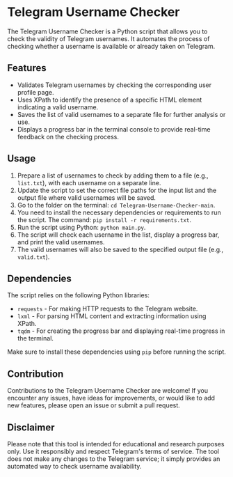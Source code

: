 # Telegram Username Checker

The Telegram Username Checker is a Python script that allows you to check the validity of Telegram usernames. It automates the process of checking whether a username is available or already taken on Telegram.

## Features

- Validates Telegram usernames by checking the corresponding user profile page.
- Uses XPath to identify the presence of a specific HTML element indicating a valid username.
- Saves the list of valid usernames to a separate file for further analysis or use.
- Displays a progress bar in the terminal console to provide real-time feedback on the checking process.

## Usage

1. Prepare a list of usernames to check by adding them to a file (e.g., `list.txt`), with each username on a separate line.
2. Update the script to set the correct file paths for the input list and the output file where valid usernames will be saved.
3. Go to the folder on the terminal: `cd Telegram-Username-Checker-main`.
4. You need to install the necessary dependencies or requirements to run the script. The command:  `pip install -r requirements.txt`.
5. Run the script using Python: `python main.py`.
6. The script will check each username in the list, display a progress bar, and print the valid usernames.
7. The valid usernames will also be saved to the specified output file (e.g., `valid.txt`).

## Dependencies

The script relies on the following Python libraries:

- `requests` - For making HTTP requests to the Telegram website.
- `lxml` - For parsing HTML content and extracting information using XPath.
- `tqdm` - For creating the progress bar and displaying real-time progress in the terminal.

Make sure to install these dependencies using `pip` before running the script.

## Contribution

Contributions to the Telegram Username Checker are welcome! If you encounter any issues, have ideas for improvements, or would like to add new features, please open an issue or submit a pull request.

## Disclaimer

Please note that this tool is intended for educational and research purposes only. Use it responsibly and respect Telegram's terms of service. The tool does not make any changes to the Telegram service; it simply provides an automated way to check username availability.

